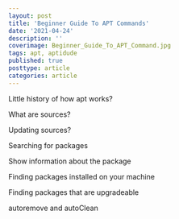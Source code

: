 ```yaml
---
layout: post
title: 'Beginner Guide To APT Commands'
date: '2021-04-24'
description: ''
coverimage: Beginner_Guide_To_APT_Command.jpg
tags: apt, aptidude
published: true
posttype: article
categories: article
---
```

Little history of how apt works?

What are sources?

Updating sources?

Searching for packages 

Show information about the package 

Finding packages installed on your machine

Finding packages that are upgradeable 

autoremove and autoClean